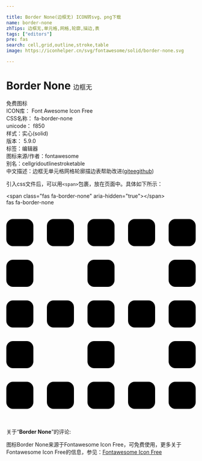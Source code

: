 ```yaml
---

title: Border None(边框无) ICON转svg、png下载
name: border-none
zhTips: 边框无,单元格,网格,轮廓,描边,表
tags: ["editors"]
pre: fas
search: cell,grid,outline,stroke,table
image: https://iconhelper.cn/svg/fontawesome/solid/border-none.svg

---
```


# Border None  <small style="font-size: 60%;font-weight: 100">边框无</small>


<div class="detail-page">
<p>
<span><span class="badge-success badge">免费图标</span> </span>
<br/>
<span>
ICON库：
<span class="badge-secondary badge">Font Awesome Icon Free</span> 
</span>
<br/>
<span>
CSS名称：
<span class="badge-secondary badge">fa-border-none</span> 
</span>
<br/>
<span>
unicode：
<span class="badge-secondary badge">f850</span> 
<copy-btn content='f850' btn-title=""></copy-btn>
<copy-btn :content='String.fromCodePoint(parseInt("f850", 16))' btn-title="复制U"></copy-btn>
</span><br/><span>样式：<span class="badge-light badge">实心(solid)</span></span>
<br/>
<span>
版本：
<span class="badge-secondary badge">5.9.0</span> 
</span><br/><span>标签：<span class="badge-light badge"><router-link to="/tags/editors.html">编辑器</router-link></span></span>
<br/>
<span>图标来源/作者：<span class="badge-light badge">fontawesome</span></span> 
<br/>
<span>别名：<span class="badge-light badge">cell</span><span class="badge-light badge">grid</span><span class="badge-light badge">outline</span><span class="badge-light badge">stroke</span><span class="badge-light badge">table</span></span><br/><span class="zh-detail">中文描述：<span class="badge-primary badge">边框无</span><span class="badge-primary badge">单元格</span><span class="badge-primary badge">网格</span><span class="badge-primary badge">轮廓</span><span class="badge-primary badge">描边</span><span class="badge-primary badge">表</span><span class="help-link"><span>帮助改进</span>(<a href="https://gitee.com/liuwave/icon-helper/edit/master/json/fontawesome/solid/border-none.json" target="_blank" rel="noopener noreferrer">gitee</a><a href="https://github.com/liuwave/icon-helper/edit/master/json/fontawesome/solid/border-none.json" target="_blank" rel="noopener noreferrer">github</a></span>)</span><br/>
</p>
</div>
<div class="alert alert-dark">
  <i class="fas fa-border-none fa-xs"></i>
  <i class="fas fa-border-none fa-sm"></i>
  <i class="fas fa-border-none fa-lg"></i>
  <i class="fas fa-border-none fa-2x"></i>
  <i class="fas fa-border-none fa-3x"></i>
  <i class="fas fa-border-none fa-5x"></i>
  <i class="fas fa-border-none fa-7x"></i>
</div>
<div>
  <p>引入css文件后，可以用<code>&lt;span&gt;</code>包裹，放在页面中。具体如下所示：    
  </p>
  <div class="alert alert-primary" style="font-size: 14px">
    &lt;span class="fas fa-border-none" aria-hidden="true"&gt;&lt;/span&gt;
    <copy-btn content='<span class="fas fa-border-none" aria-hidden="true"></span>'></copy-btn>
  </div>
  <div class="alert alert-secondary">
    <i class="fas fa-border-none"
    style="font-size: 24px"
    aria-hidden="true"></i> fas fa-border-none
    <copy-btn content="fas fa-border-none" btn-title="复制图标名称"></copy-btn>
  </div>
</div>
<div id="svg" class="svg-wrap">
<svg xmlns="http://www.w3.org/2000/svg" viewBox="0 0 448 512"><path d="M240 224h-32a16 16 0 0 0-16 16v32a16 16 0 0 0 16 16h32a16 16 0 0 0 16-16v-32a16 16 0 0 0-16-16zm96 0h-32a16 16 0 0 0-16 16v32a16 16 0 0 0 16 16h32a16 16 0 0 0 16-16v-32a16 16 0 0 0-16-16zm96 0h-32a16 16 0 0 0-16 16v32a16 16 0 0 0 16 16h32a16 16 0 0 0 16-16v-32a16 16 0 0 0-16-16zm-288 0h-32a16 16 0 0 0-16 16v32a16 16 0 0 0 16 16h32a16 16 0 0 0 16-16v-32a16 16 0 0 0-16-16zm96 192h-32a16 16 0 0 0-16 16v32a16 16 0 0 0 16 16h32a16 16 0 0 0 16-16v-32a16 16 0 0 0-16-16zm96 0h-32a16 16 0 0 0-16 16v32a16 16 0 0 0 16 16h32a16 16 0 0 0 16-16v-32a16 16 0 0 0-16-16zm96 0h-32a16 16 0 0 0-16 16v32a16 16 0 0 0 16 16h32a16 16 0 0 0 16-16v-32a16 16 0 0 0-16-16zm0-96h-32a16 16 0 0 0-16 16v32a16 16 0 0 0 16 16h32a16 16 0 0 0 16-16v-32a16 16 0 0 0-16-16zm0-192h-32a16 16 0 0 0-16 16v32a16 16 0 0 0 16 16h32a16 16 0 0 0 16-16v-32a16 16 0 0 0-16-16zM240 320h-32a16 16 0 0 0-16 16v32a16 16 0 0 0 16 16h32a16 16 0 0 0 16-16v-32a16 16 0 0 0-16-16zm0-192h-32a16 16 0 0 0-16 16v32a16 16 0 0 0 16 16h32a16 16 0 0 0 16-16v-32a16 16 0 0 0-16-16zm-96 288h-32a16 16 0 0 0-16 16v32a16 16 0 0 0 16 16h32a16 16 0 0 0 16-16v-32a16 16 0 0 0-16-16zm96-384h-32a16 16 0 0 0-16 16v32a16 16 0 0 0 16 16h32a16 16 0 0 0 16-16V48a16 16 0 0 0-16-16zm96 0h-32a16 16 0 0 0-16 16v32a16 16 0 0 0 16 16h32a16 16 0 0 0 16-16V48a16 16 0 0 0-16-16zm96 0h-32a16 16 0 0 0-16 16v32a16 16 0 0 0 16 16h32a16 16 0 0 0 16-16V48a16 16 0 0 0-16-16zM48 224H16a16 16 0 0 0-16 16v32a16 16 0 0 0 16 16h32a16 16 0 0 0 16-16v-32a16 16 0 0 0-16-16zm0 192H16a16 16 0 0 0-16 16v32a16 16 0 0 0 16 16h32a16 16 0 0 0 16-16v-32a16 16 0 0 0-16-16zm0-96H16a16 16 0 0 0-16 16v32a16 16 0 0 0 16 16h32a16 16 0 0 0 16-16v-32a16 16 0 0 0-16-16zm0-192H16a16 16 0 0 0-16 16v32a16 16 0 0 0 16 16h32a16 16 0 0 0 16-16v-32a16 16 0 0 0-16-16zm0-96H16A16 16 0 0 0 0 48v32a16 16 0 0 0 16 16h32a16 16 0 0 0 16-16V48a16 16 0 0 0-16-16zm96 0h-32a16 16 0 0 0-16 16v32a16 16 0 0 0 16 16h32a16 16 0 0 0 16-16V48a16 16 0 0 0-16-16z"/></svg>
</div>
<detail full-name='fa-border-none'></detail>
<div class="icon-detail__container">
<p>关于“<b>Border None</b>”的评论:</p>
</div>
<Vssue title="关于“Border None”的评论" />    
<div><p>图标Border None来源于Fontawesome Icon Free，可免费使用，更多关于  Fontawesome Icon Free的信息，参见：<a target="_blank" href="https://iconhelper.cn/fontawesome.html">Fontawesome Icon Free</a>
</p></div>
